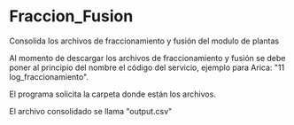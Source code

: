 # Fraccion_Fusion
Consolida los archivos de fraccionamiento y fusión del modulo de plantas

Al momento de descargar los archivos de fraccionamiento y fusión se debe poner al principio del nombre el código del servicio, ejemplo para Arica: "11 log_fraccionamiento".

El programa solicita la carpeta donde están los archivos.

El archivo consolidado se llama "output.csv"

